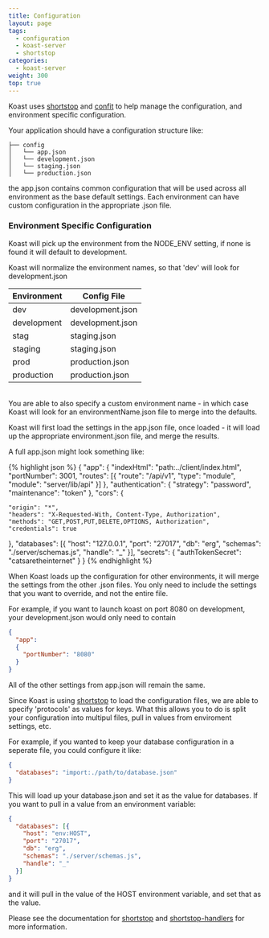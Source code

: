 ```yaml
---
title: Configuration
layout: page
tags:
  - configuration
  - koast-server
  - shortstop
categories:
  - koast-server
weight: 300
top: true
---
```


Koast uses [shortstop](https://github.com/krakenjs/shortstop) and [confit](https://github.com/krakenjs/confit)  to help manage the configuration, and environment specific configuration.

Your application should have a configuration structure like:

```
├── config
│   └── app.json
│   └── development.json
│   └── staging.json
│   └── production.json
```

the app.json contains common configuration that will be used across all environment as the base default settings. Each environment can have custom configuration in the appropriate .json file.

### Environment Specific Configuration ###

Koast will pick up the environment from the NODE_ENV setting, if none is found it will default to development.

Koast will normalize the environment names, so that 'dev' will look for development.json

 Environment | Config File
 ------------|------------
 dev         | development.json
 development | development.json
 stag        | staging.json
 staging     | staging.json
 prod        | production.json
 production  | production.json

<br/>
You are able to also specify a custom environment name - in which case Koast
will look for an environmentName.json file to merge into the defaults.

Koast will first load the settings in the app.json file, once loaded - it will load up the appropriate environment.json file, and merge the results.



A full app.json might look something like:

{% highlight json %}
{
  "app": {
    "indexHtml": "path:../client/index.html",
    "portNumber": 3001,
    "routes": [{
      "route": "/api/v1",
      "type": "module",
      "module": "server/lib/api"
    }]
  },
  "authentication": {
    "strategy": "password",
    "maintenance": "token"
  },
  "cors": {

    "origin": "*",
    "headers": "X-Requested-With, Content-Type, Authorization",
    "methods": "GET,POST,PUT,DELETE,OPTIONS, Authorization",
    "credentials": true

  },
  "databases": [{
    "host": "127.0.0.1",
    "port": "27017",
    "db": "erg",
    "schemas": "./server/schemas.js",
    "handle": "_"
  }],
  "secrets": {
    "authTokenSecret": "catsaretheinternet"
  }
}
{% endhighlight %}

When Koast loads up the configuration for other environments, it will merge the settings from the other .json files. You only need to include the settings that you want to override, and not the entire file.

For example, if you want to launch koast on port 8080 on development, your development.json would only need to contain

```json
{
  "app":
  {
    "portNumber": "8080"
  }
}
```
All of the other settings from app.json will remain the same.

Since Koast is using [shortstop](https://github.com/krakenjs/shortstop) to load the configuration files, we are able to specify 'protocols' as values for keys. What this allows you to do is split your configuration into multipul files, pull in values from enviroment settings, etc.

For example, if you wanted to keep your database configuration in a seperate file, you could configure it like:

```json
{
  "databases": "import:./path/to/database.json"
}
```

This will load up your database.json and set it as the value for databases. If you want to pull in a value from an environment variable:

```json
{
  "databases": [{
    "host": "env:HOST",
    "port": "27017",
    "db": "erg",
    "schemas": "./server/schemas.js",
    "handle": "_"
  }]
}
```

and it will pull in the value of the HOST environment variable, and set that as the value.

Please see the documentation for [shortstop](https://github.com/krakenjs/shortstop) and [shortstop-handlers](https://github.com/krakenjs/shortstop-handlers) for more information.
